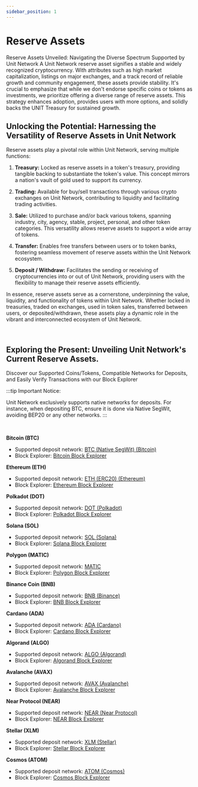 ```yaml
---
sidebar_position: 1
---
```


# Reserve Assets

Reserve Assets Unveiled: Navigating the Diverse Spectrum Supported by Unit Network
A Unit Network reserve asset signifies a stable and widely recognized cryptocurrency. With attributes such as high market capitalization, listings on major exchanges, and a track record of reliable growth and community engagement, these assets provide stability.
It's crucial to emphasize that while we don't endorse specific coins or tokens as investments, we prioritize offering a diverse range of reserve assets.
This strategy enhances adoption, provides users with more options, and solidly backs the UNIT Treasury for sustained growth.

## Unlocking the Potential: Harnessing the Versatility of Reserve Assets in Unit Network

Reserve assets play a pivotal role within Unit Network, serving multiple functions:

1. **Treasury:**
   Locked as reserve assets in a token's treasury, providing tangible backing to substantiate the token's value. This concept mirrors a nation's vault of gold used to support its currency.

2. **Trading:**
   Available for buy/sell transactions through various crypto exchanges on Unit Network, contributing to liquidity and facilitating trading activities.

3. **Sale:**
   Utilized to purchase and/or back various tokens, spanning industry, city, agency, stable, project, personal, and other token categories. This versatility allows reserve assets to support a wide array of tokens.

4. **Transfer:**
   Enables free transfers between users or to token banks, fostering seamless movement of reserve assets within the Unit Network ecosystem.

5. **Deposit / Withdraw:**
   Facilitates the sending or receiving of cryptocurrencies into or out of Unit Network, providing users with the flexibility to manage their reserve assets efficiently.

In essence, reserve assets serve as a cornerstone, underpinning the value, liquidity, and functionality of tokens within Unit Network. Whether locked in treasuries, traded on exchanges, used in token sales, transferred between users, or deposited/withdrawn, these assets play a dynamic role in the vibrant and interconnected ecosystem of Unit Network.

<br />

## Exploring the Present: Unveiling Unit Network's Current Reserve Assets.

Discover our Supported Coins/Tokens, Compatible Networks for Deposits, and Easily Verify Transactions with our Block Explorer

:::tip Important Notice:

Unit Network exclusively supports native networks for deposits. For instance, when depositing BTC, ensure it is done via Native SegWit, avoiding BEP20 or any other networks.
:::

<br />

**Bitcoin (BTC)**

- Supported deposit network: [BTC (Native SegWit) (Bitcoin)](https://bitcoin.org/)
- Block Explorer: [Bitcoin Block Explorer](https://www.blockchain.com/explorer)

**Ethereum (ETH)**

- Supported deposit network: [ETH (ERC20) (Ethereum)](https://ethereum.org/)
- Block Explorer: [Ethereum Block Explorer](https://etherscan.io/)

**Polkadot (DOT)**

- Supported deposit network: [DOT (Polkadot)](https://polkadot.network/)
- Block Explorer: [Polkadot Block Explorer](https://polkascan.io/)

**Solana (SOL)**

- Supported deposit network: [SOL (Solana)](https://solana.com/)
- Block Explorer: [Solana Block Explorer](https://explorer.solana.com/)

**Polygon (MATIC)**

- Supported deposit network: [MATIC](https://polygon.technology/)
- Block Explorer: [Polygon Block Explorer](https://polygonscan.com/)

**Binance Coin (BNB)**

- Supported deposit network: [BNB (Binance)](https://www.binance.org/)
- Block Explorer: [BNB Block Explorer](https://explorer.binance.org/)

**Cardano (ADA)**

- Supported deposit network: [ADA (Cardano)](https://cardano.org/)
- Block Explorer: [Cardano Block Explorer](https://cardanoscan.io/)

**Algorand (ALGO)**

- Supported deposit network: [ALGO (Algorand)](https://www.algorand.com/)
- Block Explorer: [Algorand Block Explorer](https://algoexplorer.io/)

**Avalanche (AVAX)**

- Supported deposit network: [AVAX (Avalanche)](https://www.avalabs.org/)
- Block Explorer: [Avalanche Block Explorer](https://cchain.explorer.avax.network/)

**Near Protocol (NEAR)**

- Supported deposit network: [NEAR (Near Protocol)](https://near.org/)
- Block Explorer: [NEAR Block Explorer](https://explorer.near.org/)

**Stellar (XLM)**

- Supported deposit network: [XLM (Stellar)](https://www.stellar.org/)
- Block Explorer: [Stellar Block Explorer](https://stellarscan.io/)

**Cosmos (ATOM)**

- Supported deposit network: [ATOM (Cosmos)](https://cosmos.network/)
- Block Explorer: [Cosmos Block Explorer](https://mintscan.io/)
